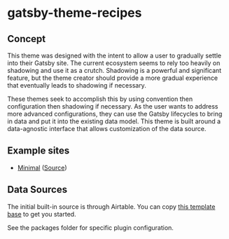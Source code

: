 # gatsby-theme-recipes

## Concept

This theme was designed with the intent to allow a user to gradually settle into their Gatsby site. The current ecosystem seems to rely too heavily on shadowing and use it as a crutch. Shadowing is a powerful and significant feature, but the theme creator should provide a more gradual experience that eventually leads to shadowing if necessary.

These themes seek to accomplish this by using convention then configuration then shadowing if necessary. As the user wants to address more advanced configurations, they can use the Gatsby lifecycles to bring in data and put it into the existing data model. This theme is built around a data-agnostic interface that allows customization of the data source.

## Example sites

- [Minimal](https://gatsby-theme-recipes-minimal.netlify.com/) ([Source](https://github.com/jbolda/gatsby-theme-recipes/tree/master/examples/minimal))

## Data Sources

The initial built-in source is through Airtable. You can copy [this template base](https://airtable.com/shr72BUaM4649U7ll) to get you started.

See the packages folder for specific plugin configuration.
